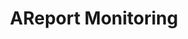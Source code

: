---
layout: post_userguide
id_menu: ug_multicdn
title: AReport Monitoring
categories: [UserGuide,UserGuide_MultiCdn]
---